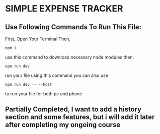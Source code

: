 # SIMPLE EXPENSE TRACKER
## Use Following Commands To Run This File:

First, Open Your Terminal
Then,
```
npm i
```
use this command to download necessary node modules
then,
```
npm run dev
```
run your file using this command
you can also use
```
npm run dev -- --host
```
to run your file for both pc and phone


## Partially Completed, I want to add a history section and some features, but i will add it later after completing my ongoing course
